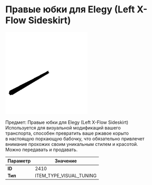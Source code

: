 # Правые юбки для Elegy (Left X-Flow Sideskirt)

![Item Image](../img/2410.webp?raw=true)

Предмет: Правые юбки для Elegy (Left X-Flow Sideskirt)<br>Используется для визуальной модификаций вашего<br>транспорта, способен превратить ваше ржавое корыто<br>в настоящую порхающую бабочку, что обязательно привлечет<br>внимание прохожих своим уникальным стилем и красотой.<br>Можно передавать и продавать.


| Параметр | Значение |
|----------|----------|
| **ID** | 2410 |
| **Тип** | ITEM_TYPE_VISUAL_TUNING |

